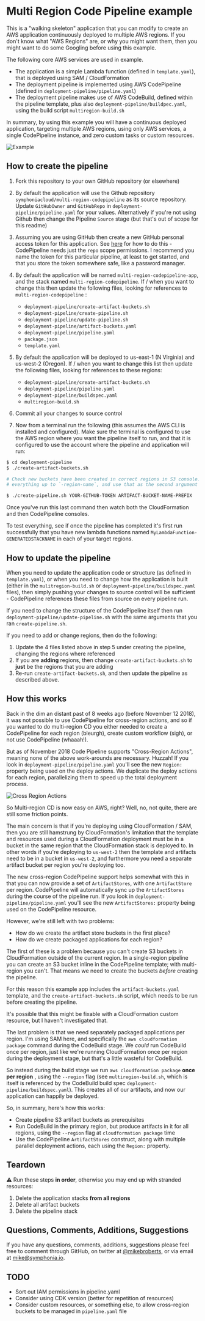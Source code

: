# Multi Region Code Pipeline example

This is a "walking skeleton" application that you can modify to create an AWS application
continuously deployed to multiple AWS regions. If you don't know what "AWS Regions" are, or why you might want them, then you might want to do some Googling before using this example.

The following core AWS services are used in example.

* The application is a simple Lambda function (defined in `template.yaml`), that is deployed using SAM / CloudFormation
* The deployment pipeline is implemented using AWS CodePipeline (defined in `deployment-pipeline/pipeline.yaml`)
* The deployment pipeline makes use of AWS CodeBuild, defined within the pipeline template, plus also `deployment-pipeline/buildpec.yaml`, using the build script `multiregion-build.sh`

In summary, by using this example you will have a continuous deployed application, targeting multiple AWS regions, using only AWS services, a single CodePipeline instance, and zero custom tasks or custom resources.

![Example](images/example-output.png "Example of 2 region deployment")

## How to create the pipeline

1. Fork this repository to your own GitHub repository (or elsewhere)

1. By default the application will use the Github repository `symphoniacloud/multi-region-codepipeline` as its source repository. Update `GitHubOwner` and `GitHubRepo` in `deployment-pipeline/pipeline.yaml` for your values. Alternatively if you're not using Github then change the Pipeline `Source` stage (but that's out of scope for this readme)

1. Assuming you are using GitHub then create a new GitHub personal access token for this application. See [here](https://help.github.com/articles/creating-a-personal-access-token-for-the-command-line/) for how to do this - CodePipeline needs just the `repo` scope permissions. I recommend you name the token for this particular pipeline, at least to get started, and that you store the token somewhere safe, like a password manager.

1. By default the application will be named `multi-region-codepipeline-app`, and the stack
named `multi-region-codepipeline`. If / when you want to change this then update the following files, looking for references to `multi-region-codepipeline` :
    * `deployment-pipeline/create-artifact-buckets.sh`
    * `deployment-pipeline/create-pipeline.sh`
    * `deployment-pipeline/update-pipeline.sh`
    * `deployment-pipeline/artifact-buckets.yaml`
    * `deployment-pipeline/pipeline.yaml`
    * `package.json`
    * `template.yaml`

1. By default the application will be deployed to us-east-1 (N Virginia) and us-west-2 (Oregon). If / when you want to change this list then update the following files, looking for references to these regions:
    * `deployment-pipeline/create-artifact-buckets.sh`
    * `deployment-pipeline/pipeline.yaml`
    * `deployment-pipeline/buildspec.yaml`
    * `multiregion-build.sh`

1. Commit all your changes to source control

1. Now from a terminal run the following (this assumes the AWS CLI is installed and configured). Make sure the terminal is configured to use the AWS region where you want the pipeline itself to run, and that it is configured to use the account where the pipeline and application will run:

``` bash
$ cd deployment-pipeline
$ ./create-artifact-buckets.sh

# Check new buckets have been created in correct regions in S3 console. Take the prefix,
# everything up to `-region-name`, and use that as the second argument below

$ ./create-pipeline.sh YOUR-GITHUB-TOKEN ARTIFACT-BUCKET-NAME-PREFIX
```

Once you've run this last command then watch both the CloudFormation and then CodePipeline consoles.

To test everything, see if once the pipeline has completed it's first run successfully that you have new lambda functions named `MyLambdaFunction-GENERATEDSTACKNAME` in each of your target regions.

## How to update the pipeline

When you need to update the application code or structure (as defined in `template.yaml`), or when you need to change how the application is built (either in the `mulitregion-build.sh` or `deployment-pipeline/buildspec.yaml` files), then simply pushing your changes to source control will be sufficient - CodePipeline references these files from source on every pipeline run.

If you need to change the structure of the CodePipeline itself then run `deployment-pipeline/update-pipeline.sh` with the same arguments that you ran `create-pipeline.sh`.

If you need to add or change regions, then do the following:

1. Update the 4 files listed above in step 5 under creating the pipeline, changing the regions where referenced
2. If you are **adding** regions, then change `create-artifact-buckets.sh` to **just** be the regions that you are adding
3. Re-run `create-artifact-buckets.sh`, and then update the pipeline as described above.

## How this works

Back in the dim an distant past of 8 weeks ago (before November 12 2018), it was not possible to use CodePipeline for cross-region actions, and so if you wanted to do multi-region CD you either needed to create a CodePipeline for each region (bleurgh), create custom workflow (sigh), or not use CodePipeline (whaaah!).

But as of November 2018 Code Pipeline supports "Cross-Region Actions", meaning none of the above work-arounds are necessary. Huzzah! If you look in `deployment-pipeline/pipeline.yaml` you'll see the new `Region:` property being used on the deploy actions. We duplicate the deploy actions for each region, parallelizing them to speed up the total deployment process.

![Cross Region Actions](images/cross-region-symbols.png "Cross Region Actions")

So Multi-region CD is now easy on AWS, right? Well, no, not quite, there are still some friction points.

The main concern is that if you're deploying using CloudFormation / SAM, then you are still hamstrung by CloudFormation's limitation that the template and resources used during a CloudFormation deployment must be in a bucket in the same region that the CloudFormation stack is deployed to. In other words if you're deploying to `us-west-2` then the template and artifacts need to be in a bucket in `us-west-2`, and furthermore you need a separate artifact bucket per region you're deploying too.

The new cross-region CodePipeline support helps somewhat with this in that you can now provide a set of `ArtifactStores`, with one `ArtifactStore` per region. CodePipeline will automatically sync up the `ArtifactStores` during the course of the pipeline run. If you look in `deployment-pipeline/pipeline.yaml` you'll see the new `ArtifactStores:` property being used on the CodePipeline resource. 

However, we're still left with two problems:

* How do we create the artifact store buckets in the first place?
* How do we create packaged applications for each region?

The first of these is a problem because you can't create S3 buckets in CloudFormation outside of the current region. In a single-region pipeline you can create an S3 bucket inline in the CodePipeline template; with multi-region you can't. That means we need to create the buckets *before* creating the pipeline.

For this reason this example app includes the `artifact-buckets.yaml` template, and the `create-artifact-buckets.sh` script, which needs to be run before creating the pipeline.

It's possible that this might be fixable with a CloudFormation custom resource, but I haven't investigated that.

The last problem is that we need separately packaged applications per region. I'm using SAM here, and specifically the `aws cloudformation package` command during the CodeBuild stage. We *could* run CodeBuild once per region, just like we're running CloudFormation once per region during the deployment stage, but that's a little wasteful for CodeBuild.

So instead during the build stage we run `aws cloudformation package` **once per region** , using the `--region` flag (see `multiregion-build.sh`, which is itself is referenced by the CodeBuild build spec `deployment-pipeline/buildspec.yaml`). This creates all of our artifacts, and now our application can happily be deployed.

So, in summary, here's how this works:

- Create pipeline S3 artifact buckets as prerequisites
- Run CodeBuild in the primary region, but produce artifacts in it for all regions, using the `--region` flag at `cloudformation package` time
- Use the CodePipeline `ArtifactStores` construct, along with multiple parallel deployment actions, each using the `Region:` property.

## Teardown

:warning: Run these steps **in order**, otherwise you may end up with stranded resources:

1. Delete the application stacks **from all regions**
1. Delete all artifact buckets
1. Delete the pipeline stack

## Questions, Comments, Additions, Suggestions

If you have any questions, comments, additions, suggestions please feel free to comment through GitHub, on twitter at [@mikebroberts](https://twitter.com/mikebroberts), or via email at mike@symphonia.io.

## TODO

* Sort out IAM permissions in pipeline.yaml
* Consider using CDK version (better for repetition of resources)
* Consider custom resources, or something else, to allow cross-region buckets to be managed in `pipeline.yaml` file
